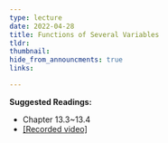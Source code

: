 ```yaml
---
type: lecture
date: 2022-04-28
title: Functions of Several Variables
tldr: 
thumbnail: 
hide_from_announcments: true
links: 

---
```

**Suggested Readings:**
- Chapter 13.3~13.4
- [[Recorded video]](https://youtube.com/playlist?list=PLHNZtBNWQ-85mH5v8HD_8FY4gDWBMyTr-)
